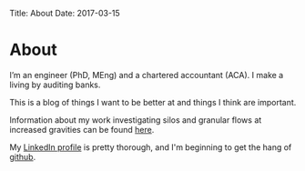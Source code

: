 Title: About
Date: 2017-03-15

# About
I’m an engineer (PhD, MEng) and a chartered accountant (ACA). I make a living by auditing banks. 

This is a blog of things I want to be better at and things I think are important. 

Information about my work investigating silos and granular flows at increased gravities can be found [here]({filename}../articles/silos.md).

My [LinkedIn profile](https://www.linkedin.com/in/johnmathews1) is pretty thorough, and I'm beginning to get the hang of [github](http://www.github.com/johnmathews).
